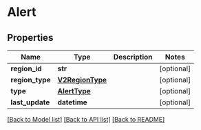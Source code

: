 # Alert

## Properties
Name | Type | Description | Notes
------------ | ------------- | ------------- | -------------
**region_id** | **str** |  | [optional] 
**region_type** | [**V2RegionType**](V2RegionType.md) |  | [optional] 
**type** | [**AlertType**](AlertType.md) |  | [optional] 
**last_update** | **datetime** |  | [optional] 

[[Back to Model list]](../README.md#documentation-for-models) [[Back to API list]](../README.md#documentation-for-api-endpoints) [[Back to README]](../README.md)

